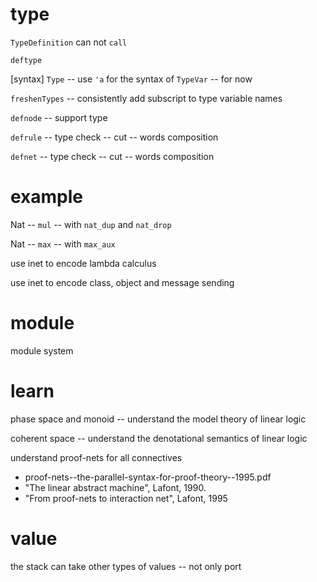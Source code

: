 # type

`TypeDefinition` can not `call`

`deftype`

[syntax] `Type` -- use `'a` for the syntax of `TypeVar` -- for now

`freshenTypes` -- consistently add subscript to type variable names

`defnode` -- support type

`defrule` -- type check -- cut -- words composition

`defnet` -- type check -- cut -- words composition

# example

Nat -- `mul` -- with `nat_dup` and `nat_drop`

Nat -- `max` -- with `max_aux`

use inet to encode lambda calculus

use inet to encode class, object and message sending

# module

module system

# learn

phase space and monoid -- understand the model theory of linear logic

coherent space -- understand the denotational semantics of linear logic

understand proof-nets for all connectives

- proof-nets--the-parallel-syntax-for-proof-theory--1995.pdf
- "The linear abstract machine", Lafont, 1990.
- "From proof-nets to interaction net", Lafont, 1995

# value

the stack can take other types of values -- not only port

